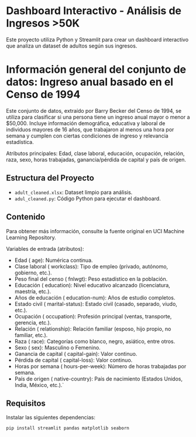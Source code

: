 # Dashboard Interactivo - Análisis de Ingresos >50K

Este proyecto utiliza Python y Streamlit para crear un dashboard interactivo que analiza un dataset de adultos según sus ingresos.

# **Información general del conjunto de datos: Ingreso anual basado en el Censo de 1994**
Este conjunto de datos, extraído por Barry Becker del Censo de 1994, se utiliza para clasificar si una persona tiene un ingreso anual mayor o menor a $50,000. Incluye información demográfica, educativa y laboral de individuos mayores de 16 años, que trabajaron al menos una hora por semana y cumplen con ciertas condiciones de ingreso y relevancia estadística.

Atributos principales: Edad, clase laboral, educación, ocupación, relación, raza, sexo, horas trabajadas, ganancia/pérdida de capital y país de origen.

## Estructura del Proyecto

- `adult_cleaned.xlsx`: Dataset limpio para análisis.
- `adul_cleaned.py`: Código Python para ejecutar el dashboard.


## Contenido

Para obtener más información, consulte la fuente original en UCI Machine Learning Repository.

Variables de entrada (atributos):

* Edad ( age): Numérica continua.
* Clase laboral ( workclass): Tipo de empleo (privado, autónomo, gobierno, etc.).
* Peso final del censo ( fnlwgt): Peso estadístico en la población.
* Educación ( education): Nivel educativo alcanzado (licenciatura, maestría, etc.).
* Años de educación ( education-num): Años de estudio completos.
* Estado civil ( marital-status): Estado civil (casado, separado, viudo, etc.).
* Ocupación ( occupation): Profesión principal (ventas, transporte, gerencia, etc.).
* Relación ( relationship): Relación familiar (esposo, hijo propio, no familiar, etc.).
* Raza ( race): Categorías como blanco, negro, asiático, entre otros.
* Sexo ( sex): Masculino o Femenino.
* Ganancia de capital ( capital-gain): Valor continuo.
* Pérdida de capital ( capital-loss): Valor continuo.
* Horas por semana ( hours-per-week): Número de horas trabajadas por semana.
* País de origen ( native-country): País de nacimiento (Estados Unidos, India, México, etc.).`

## Requisitos

Instalar las siguientes dependencias:
```bash
pip install streamlit pandas matplotlib seaborn



